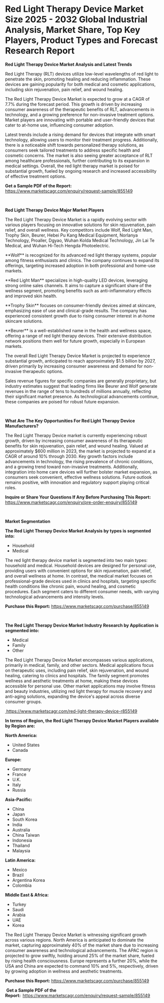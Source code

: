 <p><h1>Red Light Therapy Device Market Size 2025 - 2032 Global Industrial Analysis, Market Share, Top Key Players, Product Types and Forecast Research Report</h1></p><p><strong>Red Light Therapy Device Market Analysis and Latest Trends</strong></p>
<p><p>Red Light Therapy (RLT) devices utilize low-level wavelengths of red light to penetrate the skin, promoting healing and reducing inflammation. These devices are gaining popularity for both medical and cosmetic applications, including skin rejuvenation, pain relief, and wound healing.</p><p>The Red Light Therapy Device Market is expected to grow at a CAGR of 7.7% during the forecast period. This growth is driven by increasing consumer awareness of the therapeutic benefits of RLT, advancements in technology, and a growing preference for non-invasive treatment options. Market players are innovating with portable and user-friendly devices that cater to at-home use, influencing consumer adoption.</p><p>Latest trends include a rising demand for devices that integrate with smart technology, allowing users to monitor their treatment progress. Additionally, there is a noticeable shift towards personalized therapy solutions, as consumers seek tailored treatments to address specific health and cosmetic concerns. The market is also seeing greater acceptance of RLT among healthcare professionals, further contributing to its expansion in medical settings. Overall, the red light therapy market is poised for substantial growth, fueled by ongoing research and increased accessibility of effective treatment options.</p></p>
<p><strong>Get a Sample PDF of the Report:&nbsp;</strong> <a href="https://www.marketscagr.com/enquiry/request-sample/855149?utm_campaign=2337&utm_medium=2&utm_source=Github&utm_content=ia&utm_term=13042025&utm_id=red-light-therapy-device">https://www.marketscagr.com/enquiry/request-sample/855149</a></p>
<p>&nbsp;</p>
<p><strong>Red Light Therapy Device Major Market Players</strong></p>
<p><p>The Red Light Therapy Device Market is a rapidly evolving sector with various players focusing on innovative solutions for skin rejuvenation, pain relief, and overall wellness. Key competitors include Wolf, Red Light Man, Trophy Skin, Beurer, Hebei Pu Kang Medical Equipment, Norlanya Technology, Proaller, Dgyao, Wuhan Kolda Medical Technology, Jin Lai Te Medical, and Wuhan Hi-Tech Hengda Photoelectric.</p><p>**Wolf** is recognized for its advanced red light therapy systems, popular among fitness enthusiasts and clinics. The company continues to expand its offerings, targeting increased adoption in both professional and home-use markets.</p><p>**Red Light Man** specializes in high-quality LED devices, leveraging strong online sales channels. It aims to capture a significant share of the wellness segment, promoting benefits such as anti-inflammatory effects and improved skin health.</p><p>**Trophy Skin** focuses on consumer-friendly devices aimed at skincare, emphasizing ease of use and clinical-grade results. The company has experienced consistent growth due to rising consumer interest in at-home skincare solutions.</p><p>**Beurer** is a well-established name in the health and wellness space, offering a range of red light therapy devices. Their extensive distribution network positions them well for future growth, especially in European markets.</p><p>The overall Red Light Therapy Device Market is projected to experience substantial growth, anticipated to reach approximately $1.5 billion by 2027, driven primarily by increasing consumer awareness and demand for non-invasive therapeutic options. </p><p>Sales revenue figures for specific companies are generally proprietary, but industry estimates suggest that leading firms like Beurer and Wolf generate revenues in the range of tens to hundreds of millions annually, reflecting their significant market presence. As technological advancements continue, these companies are poised for robust future expansion.</p></p>
<p>&nbsp;</p>
<p><strong>What Are The Key Opportunities For Red Light Therapy Device Manufacturers?</strong></p>
<p><p>The Red Light Therapy Device market is currently experiencing robust growth, driven by increasing consumer awareness of its therapeutic benefits for skin rejuvenation, pain relief, and wound healing. Valued at approximately $600 million in 2023, the market is projected to expand at a CAGR of around 10% through 2030. Key growth factors include advancements in technology, the rising prevalence of chronic conditions, and a growing trend toward non-invasive treatments. Additionally, integration into home care devices will further bolster market expansion, as consumers seek convenient, effective wellness solutions. Future outlook remains positive, with innovation and regulatory support playing critical roles.</p></p>
<p><strong>Inquire or Share Your Questions If Any Before Purchasing This Report:</strong> <a href="https://www.marketscagr.com/enquiry/pre-order-enquiry/855149?utm_campaign=2337&utm_medium=2&utm_source=Github&utm_content=ia&utm_term=13042025&utm_id=red-light-therapy-device">https://www.marketscagr.com/enquiry/pre-order-enquiry/855149</a></p>
<p>&nbsp;</p>
<p><strong>Market Segmentation</strong></p>
<p><strong>The Red Light Therapy Device Market Analysis by types is segmented into:</strong></p>
<p><ul><li>Household</li><li>Medical</li></ul></p>
<p><p>The red light therapy device market is segmented into two main types: household and medical. Household devices are designed for personal use, providing users with convenient options for skin rejuvenation, pain relief, and overall wellness at home. In contrast, the medical market focuses on professional-grade devices used in clinics and hospitals, targeting specific health conditions like chronic pain, wound healing, and cosmetic procedures. Each segment caters to different consumer needs, with varying technological advancements and intensity levels.</p></p>
<p><strong>Purchase this Report:&nbsp;</strong><a href="https://www.marketscagr.com/purchase/855149?utm_campaign=2337&utm_medium=2&utm_source=Github&utm_content=ia&utm_term=13042025&utm_id=red-light-therapy-device">https://www.marketscagr.com/purchase/855149</a></p>
<p>&nbsp;</p>
<p><strong>The Red Light Therapy Device Market Industry Research by Application is segmented into:</strong></p>
<p><ul><li>Medical</li><li>Family</li><li>Other</li></ul></p>
<p><p>The Red Light Therapy Device Market encompasses various applications, primarily in medical, family, and other sectors. Medical applications focus on therapeutic uses, including pain relief, skin rejuvenation, and wound healing, catering to clinics and hospitals. The family segment promotes wellness and aesthetic treatments at home, making these devices accessible for personal use. Other market applications may involve fitness and beauty industries, utilizing red light therapy for muscle recovery and anti-aging solutions, expanding the device's appeal across diverse consumer groups.</p></p>
<p><a href="https://www.marketscagr.com/red-light-therapy-device-r855149?utm_campaign=2337&utm_medium=2&utm_source=Github&utm_content=ia&utm_term=13042025&utm_id=red-light-therapy-device">&nbsp;https://www.marketscagr.com/red-light-therapy-device-r855149</a></p>
<p><strong>In terms of Region, the Red Light Therapy Device Market Players available by Region are:</strong></p>
<p>
    <p> <strong> North America: </strong>
        <ul>
            <li>United States</li>
            <li>Canada</li>
        </ul>
        </p> 
    <p> <strong> Europe: </strong>
        <ul>
            <li>Germany</li>
            <li>France</li>
            <li>U.K.</li>
            <li>Italy</li>
            <li>Russia</li>
        </ul>
        </p> 
    <p> <strong> Asia-Pacific: </strong>
        <ul>
            <li>China</li>
            <li>Japan</li>
            <li>South Korea</li>
            <li>India</li>
            <li>Australia</li>
            <li>China Taiwan</li>
            <li>Indonesia</li>
            <li>Thailand</li>
            <li>Malaysia</li>
        </ul>
        </p> 
    <p> <strong> Latin America: </strong>
        <ul>
            <li>Mexico</li>
            <li>Brazil</li>
            <li>Argentina Korea</li>
            <li>Colombia</li>
        </ul>
        </p> 
    <p> <strong> Middle East & Africa: </strong>
        <ul>
            <li>Turkey</li>
            <li>Saudi</li>
            <li>Arabia</li>
            <li>UAE</li>
            <li>Korea</li>
        </ul>
    </p>
    </p>
<p><p>The Red Light Therapy Device Market is witnessing significant growth across various regions. North America is anticipated to dominate the market, capturing approximately 40% of the market share due to increasing consumer awareness and technological advancements. The APAC region is projected to grow swiftly, holding around 25% of the market share, fueled by rising health consciousness. Europe represents a further 20%, while the USA and China are expected to command 10% and 5%, respectively, driven by growing adoption in wellness and aesthetic treatments.</p></p>
<p><strong>Purchase this Report: </strong><a href="https://www.marketscagr.com/purchase/855149?utm_campaign=2337&utm_medium=2&utm_source=Github&utm_content=ia&utm_term=13042025&utm_id=red-light-therapy-device">https://www.marketscagr.com/purchase/855149</a></p>
<p>&nbsp;<strong>Get a Sample PDF of the Report:&nbsp;&nbsp;</strong><a href="https://www.marketscagr.com/enquiry/request-sample/855149?utm_campaign=2337&utm_medium=2&utm_source=Github&utm_content=ia&utm_term=13042025&utm_id=red-light-therapy-device">https://www.marketscagr.com/enquiry/request-sample/855149</a></p>
<p><strong></strong></p>
<p><p></p><p></p><p></p></p>